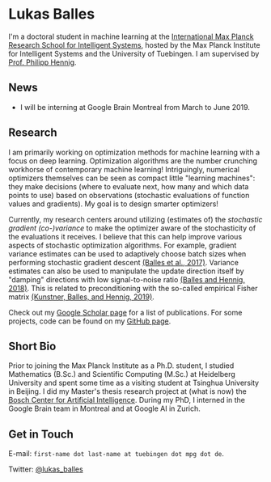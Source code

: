 # Lukas Balles

I'm a doctoral student in machine learning at the [International Max Planck Research School for Intelligent Systems](https://imprs.is.mpg.de/), hosted by the Max Planck Institute for Intelligent Systems and the University of Tuebingen. I am supervised by [Prof. Philipp Hennig](https://uni-tuebingen.de/en/faculties/faculty-of-science/departments/computer-science/lehrstuehle/methods-of-machine-learning/content/philipp-hennig/).

## News

- I will be interning at Google Brain Montreal from March to June 2019.


## Research

I am primarily working on optimization methods for machine learning with a focus on deep learning. Optimization algorithms are the number crunching workhorse of contemporary machine learning! Intriguingly, numerical optimizers themselves can be seen as compact little "learning machines": they make decisions (where to evaluate next, how many and which data points to use) based on observations (stochastic evaluations of function values and gradients). My goal is to design smarter optimizers!

Currently, my research centers around utilizing (estimates of) the _stochastic gradient (co-)variance_ to make the optimizer aware of the stochasticity of the evaluations it receives. I believe that this can help improve various aspects of stochastic optimization algorithms. For example, gradient variance estimates can be used to adaptively choose batch sizes when performing stochastic gradient descent [(Balles et al., 2017)](https://arxiv.org/abs/1612.05086). Variance estimates can also be used to manipulate the update direction itself by "damping" directions with low signal-to-noise ratio [(Balles and Hennig, 2018)](https://arxiv.org/abs/1705.07774). This is related to preconditioning with the so-called empirical Fisher matrix [(Kunstner, Balles, and Hennig, 2019)](https://arxiv.org/abs/1905.12558).

Check out my [Google Scholar page](https://scholar.google.de/citations?user=2lq9JQIAAAAJ&hl=de) for a list of publications.
For some projects, code can be found on my [GitHub page](https://github.com/lballes).

## Short Bio

Prior to joining the Max Planck Institute as a Ph.D. student, I studied Mathematics (B.Sc.) and Scientific Computing (M.Sc.) at Heidelberg University and spent some time as a visiting student at Tsinghua University in Beijing.
I did my Master's thesis research project at (what is now) the [Bosch Center for Artificial Intelligence](https://www.bosch-ai.com).
During my PhD, I interned in the Google Brain team in Montreal and at Google AI in Zurich.

## Get in Touch

E-mail: ``first-name dot last-name at tuebingen dot mpg dot de``.

Twitter: [@lukas_balles](https://twitter.com/lukas_balles)
